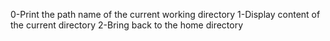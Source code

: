 0-Print the path name of the current working directory
1-Display content of the current directory
2-Bring back to the home directory